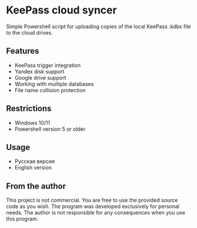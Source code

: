 # KeePass cloud syncer

Simple Powershell script for uploading copies of the local KeePass .kdbx file
to the cloud drives.

## Features

- KeePass trigger integration
- Yandex disk support
- Google drive support
- Working with multiple databases
- File name collision protection

## Restrictions

- Windows 10/11
- Powershell version  5 or older

## Usage

- Русская версия
- English version

## From the author

This project is not commercial. You are free to use the provided source code as
you wish. The program was developed exclusively for personal needs. The author
is not responsible for any consequences when you use this program.





